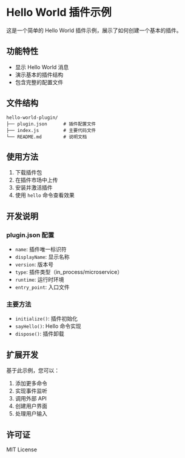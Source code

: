 # Hello World 插件示例

这是一个简单的 Hello World 插件示例，展示了如何创建一个基本的插件。

## 功能特性

- 显示 Hello World 消息
- 演示基本的插件结构
- 包含完整的配置文件

## 文件结构

```
hello-world-plugin/
├── plugin.json      # 插件配置文件
├── index.js         # 主要代码文件
└── README.md        # 说明文档
```

## 使用方法

1. 下载插件包
2. 在插件市场中上传
3. 安装并激活插件
4. 使用 `hello` 命令查看效果

## 开发说明

### plugin.json 配置

- `name`: 插件唯一标识符
- `displayName`: 显示名称
- `version`: 版本号
- `type`: 插件类型（in_process/microservice）
- `runtime`: 运行时环境
- `entry_point`: 入口文件

### 主要方法

- `initialize()`: 插件初始化
- `sayHello()`: Hello 命令实现
- `dispose()`: 插件卸载

## 扩展开发

基于此示例，您可以：

1. 添加更多命令
2. 实现事件监听
3. 调用外部 API
4. 创建用户界面
5. 处理用户输入

## 许可证

MIT License